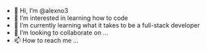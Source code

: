 - 👋 Hi, I’m @alexno3
- 👀 I’m interested in learning how to code
- 🌱 I’m currently learning what it takes to be a full-stack developer
- 💞️ I’m looking to collaborate on ...
- 📫 How to reach me ...

<!---
alexno3/alexno3 is a ✨ special ✨ repository because its `README.md` (this file) appears on your GitHub profile.
You can click the Preview link to take a look at your changes.
--->
